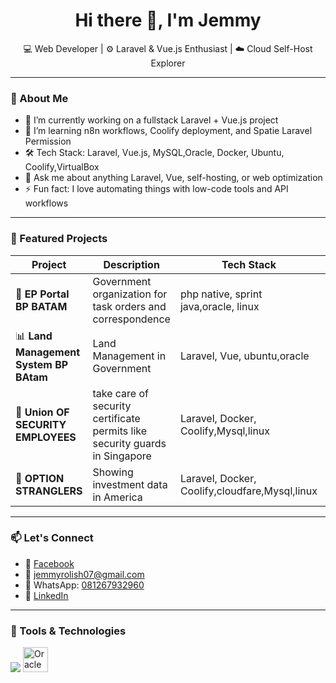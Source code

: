 <h1 align="center">Hi there 👋, I'm Jemmy</h1>
<p align="center">💻 Web Developer | ⚙️ Laravel & Vue.js Enthusiast | ☁️ Cloud Self-Host Explorer</p>

---

### 🚀 About Me
- 🔭 I’m currently working on a fullstack Laravel + Vue.js project
- 🌱 I’m learning n8n workflows, Coolify deployment, and Spatie Laravel Permission
- 🛠️ Tech Stack: Laravel, Vue.js, MySQL,Oracle, Docker, Ubuntu, Coolify,VirtualBox
- 💬 Ask me about anything Laravel, Vue, self-hosting, or web optimization
- ⚡ Fun fact: I love automating things with low-code tools and API workflows

---

### 📂 Featured Projects

| Project | Description | Tech Stack | Link |
|--------|-------------|------------|------|
| 🔐 **EP Portal BP BATAM** | Government organization for task orders and correspondence | php native, sprint java,oracle, linux | [Url](https://ep.bpbatam.go.id/login.php) |
| 📊 **Land Management System BP BAtam** | Land Management in Government | Laravel, Vue, ubuntu,oracle | [Url](https://lms.bpbatam.go.id/portal/) |
| 🤖 **Union OF SECURITY EMPLOYEES** | take care of security certificate permits like security guards in Singapore | Laravel, Docker, Coolify,Mysql,linux | [Url](https://use.imaging.com.sg/) |
| 🤖 **OPTION STRANGLERS** | Showing investment data in America | Laravel, Docker, Coolify,cloudfare,Mysql,linux | [Url](https://osp_2025.imaging.com.sg/login) |
---

### 📫 Let's Connect
- 📘 [Facebook](https://www.facebook.com/jemmyrolish.ginting/)
- 📧 jemmyrolish07@gmail.com
- 📱 WhatsApp: [081267932960](https://wa.me/6281267932960)
- 💼 [LinkedIn](https://linkedin.com/in/jemmy-rolish-ginting-550272128)

---

### 🧰 Tools & Technologies

<p>
  <img src="https://skillicons.dev/icons?i=laravel,vue,docker,ubuntu,git,php,mysql,js,html,css,cloudflare,python" />
  <img src="https://cdn.jsdelivr.net/gh/devicons/devicon/icons/oracle/oracle-original.svg" height="40" alt="Oracle" />
</p>


